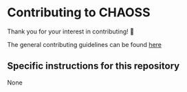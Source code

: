 # Contributing to CHAOSS

Thank you for your interest in contributing! 🎉

The general contributing guidelines can be found [here](https://github.com/chaoss/governance/blob/master/CONTRIBUTING.md)

## Specific instructions for this repository

None
